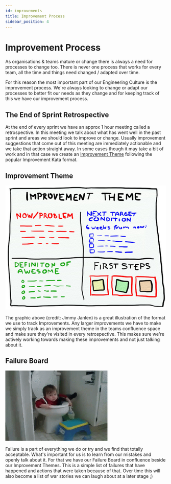 ```yaml
---
id: improvements
title: Improvement Process
sidebar_position: 4
---
```


# Improvement Process

As organisations & teams mature or change there is always a need for processes to change too. There is never one process that works for every team, all the time and things need changed / adapted over time.

For this reason the most important part of our Engineering Culture is the improvement process. We're always looking to change or adapt our processes to better fit our needs as they change and for keeping track of this we have our improvement process.

## The End of Sprint Retrospective

At the end of every sprint we have an approx 1 hour meeting called a retrospective. In this meeting we talk about what has went well in the past sprint and areas we should look to improve or change. Usually improvement suggestions that come out of this meeting are immediately actionable and we take that action straight away. In some cases though it may take a bit of work and in that case we create an [Improvement Theme](#improvement-theme) following the popular Improvement Kata format.

## Improvement Theme

![Improvement Theme](/img/improvementTheme.jpg)

The graphic above (credit: Jimmy Janlen) is a great illustration of the format we use to track Improvements. Any larger improvements we have to make we simply track as an improvement theme in the teams confluence space and make sure they're visited in every retrospective. This makes sure we're actively working towards making these improvements and not just talking about it.
## Failure Board

![Fail](/img/fail.gif)

Failure is a part of everything we do or try and we find that totally acceptable. What's important for us is to learn from our mistakes and openly talk about it. For that we have our Failure Board in confluence beside our Improvement Themes. This is a simple list of failures that have happened and actions that were taken because of that. Over time this will also become a list of war stories we can laugh about at a later stage ;)

